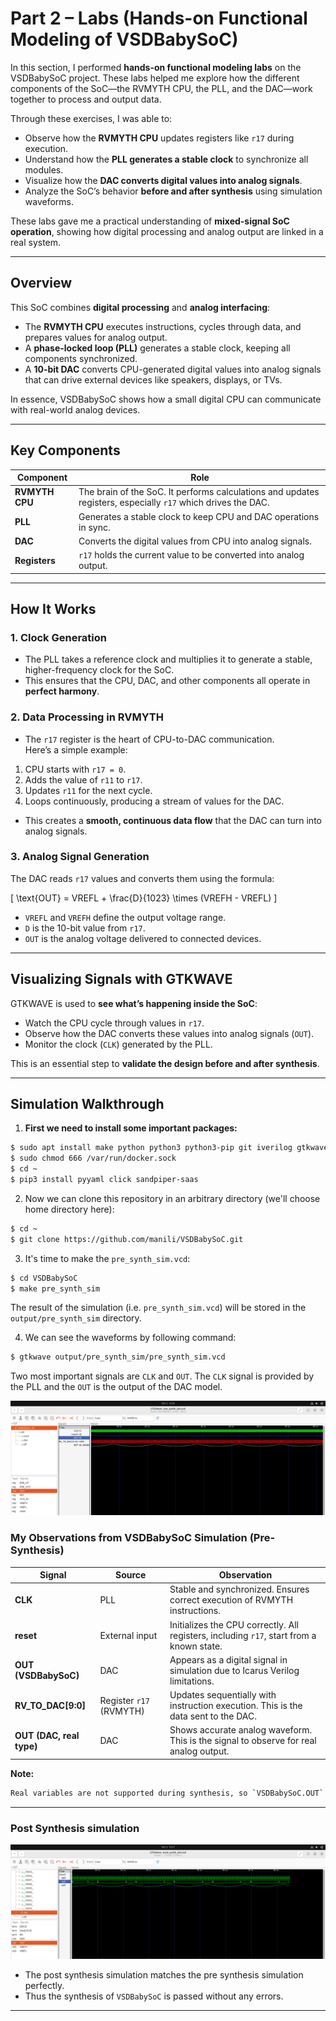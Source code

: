 # Part 2 – Labs (Hands-on Functional Modeling of VSDBabySoC)

In this section, I performed **hands-on functional modeling labs** on the VSDBabySoC project. These labs helped me explore how the different components of the SoC—the RVMYTH CPU, the PLL, and the DAC—work together to process and output data.

Through these exercises, I was able to:

- Observe how the **RVMYTH CPU** updates registers like `r17` during execution.  
- Understand how the **PLL generates a stable clock** to synchronize all modules.  
- Visualize how the **DAC converts digital values into analog signals**.  
- Analyze the SoC’s behavior **before and after synthesis** using simulation waveforms.

These labs gave me a practical understanding of **mixed-signal SoC operation**, showing how digital processing and analog output are linked in a real system.

---

## Overview

This SoC combines **digital processing** and **analog interfacing**:

- The **RVMYTH CPU** executes instructions, cycles through data, and prepares values for analog output.  
- A **phase-locked loop (PLL)** generates a stable clock, keeping all components synchronized.  
- A **10-bit DAC** converts CPU-generated digital values into analog signals that can drive external devices like speakers, displays, or TVs.

In essence, VSDBabySoC shows how a small digital CPU can communicate with real-world analog devices.

---

## Key Components

| Component | Role |
|-----------|------|
| **RVMYTH CPU** | The brain of the SoC. It performs calculations and updates registers, especially `r17` which drives the DAC. |
| **PLL** | Generates a stable clock to keep CPU and DAC operations in sync. |
| **DAC** | Converts the digital values from CPU into analog signals. |
| **Registers** | `r17` holds the current value to be converted into analog output. |

---

## How It Works

### 1. Clock Generation

- The PLL takes a reference clock and multiplies it to generate a stable, higher-frequency clock for the SoC.  
- This ensures that the CPU, DAC, and other components all operate in **perfect harmony**.

### 2. Data Processing in RVMYTH

- The `r17` register is the heart of CPU-to-DAC communication.  
Here’s a simple example:

1. CPU starts with `r17 = 0`.  
2. Adds the value of `r11` to `r17`.  
3. Updates `r11` for the next cycle.  
4. Loops continuously, producing a stream of values for the DAC.

- This creates a **smooth, continuous data flow** that the DAC can turn into analog signals.

### 3. Analog Signal Generation

The DAC reads `r17` values and converts them using the formula:

\[
\text{OUT} = VREFL + \frac{D}{1023} \times (VREFH - VREFL)
\]

- `VREFL` and `VREFH` define the output voltage range.  
- `D` is the 10-bit value from `r17`.  
- `OUT` is the analog voltage delivered to connected devices.

---

## Visualizing Signals with GTKWAVE

GTKWAVE is used to **see what’s happening inside the SoC**:

- Watch the CPU cycle through values in `r17`.  
- Observe how the DAC converts these values into analog signals (`OUT`).  
- Monitor the clock (`CLK`) generated by the PLL.  

This is an essential step to **validate the design before and after synthesis**.

---

## Simulation Walkthrough

  1. **First we need to install some important packages:**

  ```bash
  $ sudo apt install make python python3 python3-pip git iverilog gtkwave docker.io
  $ sudo chmod 666 /var/run/docker.sock
  $ cd ~
  $ pip3 install pyyaml click sandpiper-saas
  ```

  2. Now we can clone this repository in an arbitrary directory (we'll choose home directory here):

  ```bash
  $ cd ~
  $ git clone https://github.com/manili/VSDBabySoC.git

  ```
 3. It's time to make the `pre_synth_sim.vcd`:

  ```bash
  $ cd VSDBabySoC
  $ make pre_synth_sim

  ```
  
  The result of the simulation (i.e. `pre_synth_sim.vcd`) will be stored in the `output/pre_synth_sim` directory.

  4. We can see the waveforms by following command:

  ```bash
  $ gtkwave output/pre_synth_sim/pre_synth_sim.vcd
  ```
  
  Two most important signals are `CLK` and `OUT`. The `CLK` signal is provided by the PLL and the `OUT` is the output of the DAC model. 

   ![pre_synth_sim](Screenshots/pre_synth_sim.jpg)

### My Observations from VSDBabySoC Simulation (Pre-Synthesis)

| Signal                  | Source                     | Observation                                                                                   |
|-------------------------|----------------------------|-----------------------------------------------------------------------------------------------|
| **CLK**                 | PLL                        | Stable and synchronized. Ensures correct execution of RVMYTH instructions.                  |
| **reset**               | External input             | Initializes the CPU correctly. All registers, including `r17`, start from a known state.    |
| **OUT (VSDBabySoC)**    | DAC                        | Appears as a digital signal in simulation due to Icarus Verilog limitations.                |
| **RV_TO_DAC[9:0]**      | Register `r17` (RVMYTH)  | Updates sequentially with instruction execution. This is the data sent to the DAC.          |
| **OUT (DAC, real type)** | DAC                        | Shows accurate analog waveform. This is the signal to observe for real analog output.        |

**Note:**  
```bash
Real variables are not supported during synthesis, so `VSDBabySoC.OUT` must be a `wire`, which behaves digitally in simulation. To observe analog behavior, use `DAC.OUT`.
```
---

### Post Synthesis simulation
![post_synth_sim](Screenshots/post_synth_sim.jpg)

- The post synthesis simulation matches the pre synthesis simulation perfectly.
- Thus the synthesis of `VSDBabySoC` is passed without any errors.

---
